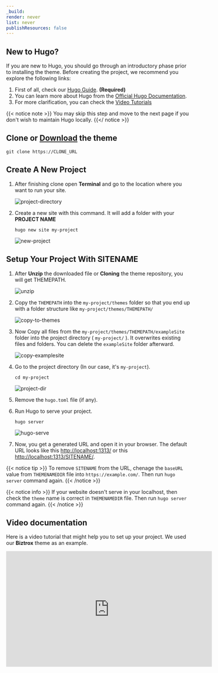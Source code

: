 ```yaml
---
_build:
render: never
list: never
publishResources: false
---
```


## New to Hugo?

If you are new to Hugo, you should go through an introductory phase prior to installing the theme. Before creating the project, we recommend you explore the following links:

1. First of all, check our [Hugo Guide](/guide/). **(Required)**
2. You can learn more about Hugo from the [Official Hugo Documentation](https://gohugo.io/getting-started/installing/).
3. For more clarification, you can check the [Video Tutorials](https://www.youtube.com/watch?v=qtIqKaDlqXo&list=PLLAZ4kZ9dFpOnyRlyS-liKL5ReHDcj4G3)

{{< notice note >}}
You may skip this step and move to the next page if you don't wish to maintain Hugo locally.
{{</ notice >}}

## Clone or [Download](https://DOWNLOAD_URL) the theme

```shell
git clone https://CLONE_URL
```

## Create A New Project

1. After finishing clone open **Terminal** and go to the location where you want to run your site.

    ![project-directory](/images/theme-installation/project-path.png)

2. Create a new site with this command. It will add a folder with your **PROJECT NAME**

    ```shell
    hugo new site my-project
    ```

    ![new-project](/images/theme-installation/new-project.png)

## Setup Your Project With SITENAME

1. After **Unzip** the downloaded file or **Cloning** the theme repository, you will get THEMEPATH.

    ![unzip](../images/unzip.png)

2. Copy the `THEMEPATH` into the `my-project/themes` folder so that you end up with a folder structure like `my-project/themes/THEMEPATH/`

    ![copy-to-themes](../images/copy-theme.png)

3. Now Copy all files from the `my-project/themes/THEMEPATH/exampleSite` folder into the project directory ( `my-project/` ). It overwrites existing files and folders. You can delete the `exampleSite` folder afterward.

    ![copy-examplesite](../images/copy-examplesite.png)

4. Go to the project directory (In our case, it's `my-project`).

    ```shell
    cd my-project
    ```

    ![project-dir](/images/theme-installation/project-dir.png)

5. Remove the `hugo.toml` file (if any).

6. Run Hugo to serve your project.

    ```shell
    hugo server
    ```

    ![hugo-serve](/images/theme-installation/hugo-serve.png)

7. Now, you get a generated URL and open it in your browser. The default URL looks like this [http://localhost:1313/](http://localhost:1313/) or this  [http://localhost:1313/SITENAME/](http://localhost:1313/SITENAME/).

{{< notice tip >}}
To remove `SITENAME` from the URL, chenage the `baseURL` value from `THEMENAMEDIR` file into `https://example.com/`. Then run `hugo server` command again.
{{< /notice >}}

{{< notice info >}}
If your website doesn't serve in your localhost, then check the `theme` name is correct in `THEMENAMEDIR` file. Then run `hugo server` command again.
{{< /notice >}}

## Video documentation

Here is a video tutorial that might help you to set up your project. We used our **Biztrox** theme as an example.

<iframe width="560" height="315" src="https://www.youtube.com/embed/jrkvirglgaQ" title="YouTube video player" frameborder="0" allow="accelerometer; autoplay; clipboard-write; encrypted-media; gyroscope; picture-in-picture" allowfullscreen></iframe>
